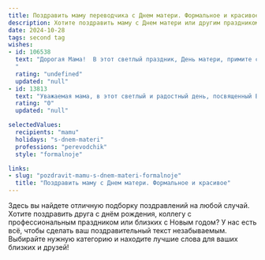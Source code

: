 ```yaml
---
title: Поздравить маму переводчика с Днем матери. Формальное и красивое
description: Хотите поздравить маму с Днем матери или другим праздником? Наш ИИ создаст незабываемое поздравление, а вы обязательно выделитесь среди других.  
date: 2024-10-28
tags: second tag
wishes:
- id: 106538
  text: "Дорогая Мама!  В этот светлый праздник, День матери, примите самые искренние и тёплые поздравления!  Ваша преданность профессии переводчика,  способность понимать и передавать смысл, всегда были для меня примером  трудолюбия и  глубокого интеллекта.  Желаю Вам крепкого здоровья,  неиссякаемой энергии и  многих радостных мгновений, наполненных  любовью и  взаимопониманием. С праздником!
  "
  rating: "undefined"
  updated: "null"
- id: 13813
  text: "Уважаемая мама, в этот светлый и радостный день, посвященный Вам, я хочу выразить глубочайшую признательность за все, что Вы делаете для нас. Ваша мудрость, забота и поддержка всегда были нашим самым надежным пристанищем. Ваша профессия переводчика – это не только искусство слова, но и мост, соединяющий миры, и Вы делаете это с таким мастерством и любовью. Пусть в этот День матери Вас окружают тепло и любовь, которые Вы так щедро дарите нам. С праздником, дорогая мама!"
  rating: "0"
  updated: "null"

selectedValues:
  recipients: "mamu"
  holidays: "s-dnem-materi"
  professions: "perevodchik"
  style: "formalnoje"

links:
- slug: "pozdravit-mamu-s-dnem-materi-formalnoje"
  title: "Поздравить маму с Днем матери. Формальное и красивое"
---
```


Здесь вы найдете отличную подборку поздравлений на любой случай. 
Хотите поздравить друга с днём рождения, коллегу с профессиональным праздником или близких с Новым годом? У нас есть всё, чтобы сделать ваш поздравительный текст незабываемым. Выбирайте нужную категорию и находите лучшие слова для ваших близких и друзей!
